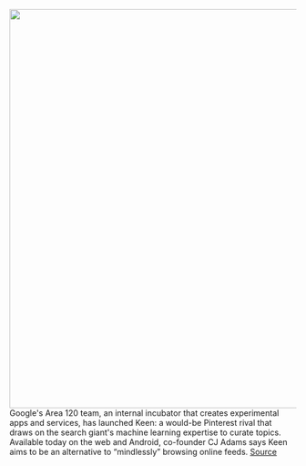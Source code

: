 <img src='https://cdn.vox-cdn.com/thumbor/CsDxG7c0Ao0xcNlR0UIF57FubOg=/0x0:1000x502/1200x800/filters:focal(420x171:580x331)/cdn.vox-cdn.com/uploads/chorus_image/image/66956670/keen.0.png' width='700px' /><br/>
Google's Area 120 team, an internal incubator that creates experimental apps and services, has launched Keen: a would-be Pinterest rival that draws on the search giant's machine learning expertise to curate topics. Available today on the web and Android, co-founder CJ Adams says Keen aims to be an alternative to “mindlessly” browsing online feeds.
<a href='https://www.theverge.com/2020/6/19/21296636/google-keen-pinterest-rival-ai-machine-learning'> Source <a/>